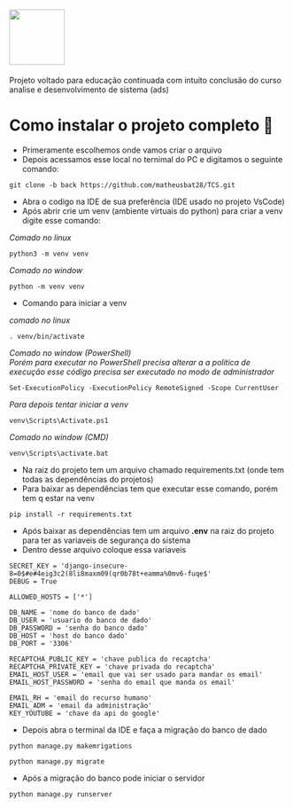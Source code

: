 # <img src="https://github.com/matheusbat28/TCS/assets/78868039/5ca7f96d-5e80-4369-a240-2dea3779f102" width="100px">

Projeto voltado para educação continuada com intuito conclusão do curso analise e desenvolvimento de sistema (ads)  

# **Como instalar o projeto completo** 🚀

* Primeramente escolhemos onde vamos criar o arquivo 
* Depois acessamos esse local no ternimal do PC e digitamos o seguinte comando: 
~~~
git clone -b back https://github.com/matheusbat28/TCS.git
~~~ 


* Abra o codigo na IDE de sua preferência (IDE usado no projeto VsCode)
* Após abrir crie um venv (ambiente virtuais do python) para criar a venv digite esse comando:

*Comado no linux*
~~~
python3 -m venv venv
~~~

*Comado no window*
~~~
python -m venv venv
~~~

* Comando para iniciar a venv 

*comado no linux*
~~~
. venv/bin/activate
~~~

*Comado no window (PowerShell)*  
*Porém para executar no PowerShell precisa alterar a a politica de execução esse código precisa ser executado no modo de administrador*
~~~
Set-ExecutionPolicy -ExecutionPolicy RemoteSigned -Scope CurrentUser
~~~
*Para depois tentar iniciar a venv*
~~~
venv\Scripts\Activate.ps1
~~~
*Comado no window (CMD)*
~~~
venv\Scripts\activate.bat
~~~

* Na raiz do projeto tem um arquivo chamado requirements.txt (onde tem todas as dependências do projetos)
* Para baixar as dependências tem que executar esse comando, porém tem q estar na venv
~~~
pip install -r requirements.txt
~~~

* Após baixar as dependências tem um arquivo **.env** na raiz do projeto para ter as variaveis de segurança do sistema
* Dentro desse arquivo coloque essa variaveis
~~~
SECRET_KEY = 'django-insecure-8=0$#e#4eig3c2(8li8maxm09(qr0b78t+eamma%0mv6-fuqe$'
DEBUG = True

ALLOWED_HOSTS = ['*']

DB_NAME = 'nome do banco de dado'
DB_USER = 'usuario do banco de dado'
DB_PASSWORD = 'senha do banco dado'
DB_HOST = 'host do banco dado'
DB_PORT = '3306'

RECAPTCHA_PUBLIC_KEY = 'chave publica do recaptcha'
RECAPTCHA_PRIVATE_KEY = 'chave privada do recaptcha'
EMAIL_HOST_USER = 'email que vai ser usado para mandar os email'
EMAIL_HOST_PASSWORD = 'senha do email que manda os email'

EMAIL_RH = 'email do recurso humano'
EMAIL_ADM = 'email da administração'
KEY_YOUTUBE = 'chave da api do google'
~~~

* Depois abra o terminal da IDE e faça a migração do banco de dado 
~~~
python manage.py makemrigations
~~~
~~~
python manage.py migrate
~~~

* Após a migração do banco pode iniciar o servidor
~~~
python manage.py runserver
~~~
